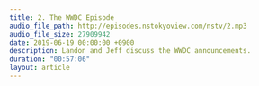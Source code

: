 ```yaml
---
title: 2. The WWDC Episode
audio_file_path: http://episodes.nstokyoview.com/nstv/2.mp3
audio_file_size: 27909942
date: 2019-06-19 00:00:00 +0900
description: Landon and Jeff discuss the WWDC announcements.
duration: "00:57:06"
layout: article
---
```

